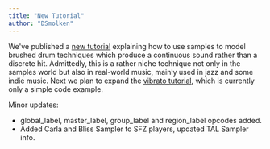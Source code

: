 ```yaml
---
title: "New Tutorial"
author: "DSmolken"
---
```

We've published a [new tutorial] explaining how to use samples to
model brushed drum techniques which produce a continuous sound
rather than a discrete hit. Admittedly, this is a rather niche technique not only
in the samples world but also in real-world music, mainly used in
jazz and some indie music. Next we plan to expand the [vibrato tutorial],
which is currently only a simple code example.

Minor updates:
+ global_label, master_label, group_label and region_label opcodes added.
+ Added Carla and Bliss Sampler to SFZ players, updated TAL Sampler info.


[new tutorial]:     ../../tutorials/brush_stirs.md
[vibrato tutorial]: ../../tutorials/vibrato.md
